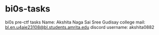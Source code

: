 # bi0s-tasks
bi0s pre-ctf tasks
Name: Akshita Naga Sai Sree Gudisay
college mail: bl.en.u4aie23108@bl.students.amrita.edu
discord username: akshita0882

